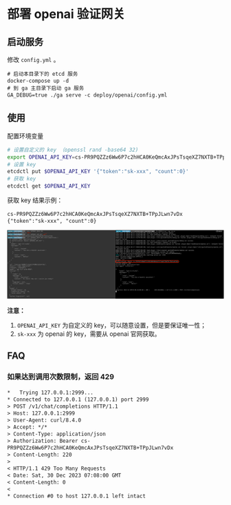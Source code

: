 # 部署 openai 验证网关

## 启动服务

修改 `config.yml` 。

```shell
# 启动本目录下的 etcd 服务
docker-compose up -d
# 到 ga 主目录下启动 ga 服务
GA_DEBUG=true ./ga serve -c deploy/openai/config.yml
```

## 使用

配置环境变量

```bash
# 设置自定义的 key （openssl rand -base64 32)
export OPENAI_API_KEY=cs-PR9PQZZz6Ww6P7c2hHCA0KeQmcAxJPsTsqeXZ7NXTB+TPpJLwn7vDx
# 设置 key
etcdctl put $OPENAI_API_KEY '{"token":"sk-xxx", "count":0}'
# 获取 key
etcdctl get $OPENAI_API_KEY
```

获取 key 结果示例：

```plain
cs-PR9PQZZz6Ww6P7c2hHCA0KeQmcAxJPsTsqeXZ7NXTB+TPpJLwn7vDx
{"token":"sk-xxx", "count":0}
```

![openai](./custom_keys_for_openai.png)

**注意：**

1. `OPENAI_API_KEY` 为自定义的 key，可以随意设置，但是要保证唯一性；
2. `sk-xxx` 为 openai 的 key，需要从 openai 官网获取。

## FAQ

### 如果达到调用次数限制，返回 429

```plain
*   Trying 127.0.0.1:2999...
* Connected to 127.0.0.1 (127.0.0.1) port 2999
> POST /v1/chat/completions HTTP/1.1
> Host: 127.0.0.1:2999
> User-Agent: curl/8.4.0
> Accept: */*
> Content-Type: application/json
> Authorization: Bearer cs-PR9PQZZz6Ww6P7c2hHCA0KeQmcAxJPsTsqeXZ7NXTB+TPpJLwn7vDx
> Content-Length: 220
>
< HTTP/1.1 429 Too Many Requests
< Date: Sat, 30 Dec 2023 07:08:00 GMT
< Content-Length: 0
<
* Connection #0 to host 127.0.0.1 left intact
```
